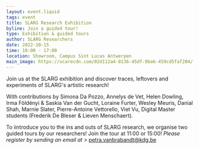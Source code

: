 ```yaml
---
layout: event.liquid
tags: event
title: SLARG Research Exhibition
byline: Join a guided tour!
type: Exhibition & guided tours
author: SLARG Researchers
date: 2022-10-15
time: 10:00 - 17:00
location: Showroom, Campus Sint Lucas Antwerpen
main_image: https://ucarecdn.com/02d112a4-8136-45df-9ba6-459cd5faf204/
---
```

Join us at the SLARG exhibition and discover traces, leftovers and experiments of SLARG's artistic research!

With contributions by Simona Da Pozzo, Annelys de Vet, Helen Dowling, Irma Földényi & Saskia Van der Gucht, Loraine Furter, Wesley Meuris, Danial Shah, Marnie Slater, Pierre-Antoine Vettorello, Viet Vu, Digital Master students (Frederik De Bleser & Lieven Menschaert).

To iintroduce you to the ins and outs of SLARG research, we organise two guided tours by our researchers! Join the tour at 11:00 or 15:00! *Please register by sending an email at >* petra.vanbrabandt@kdg.be